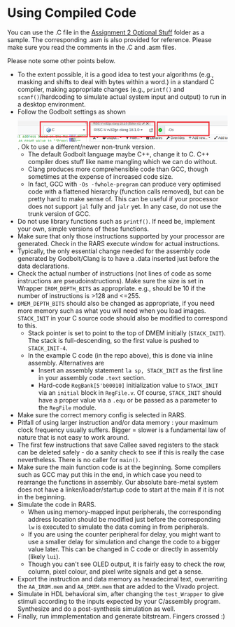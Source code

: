 # Using Compiled Code

You can use the .C file in the [Assignment 2 Optional Stuff](https://github.com/NUS-CG3207/labs/tree/main/docs/code_templates/Asst_02/Optional_Stuff) folder as a sample. The corresponding .asm is also provided for reference. Please make sure you read the comments in the .C and .asm files.

Please note some other points below.

* To the extent possible, it is a good idea to test your algorithms (e.g., masking and shifts to deal with bytes within a word.) in a standard C compiler, making appropriate changes (e.g., `printf()` and `scanf()`/hardcoding to simulate actual system input and output) to run in a desktop environment.
* Follow the Godbolt settings as shown![Settings](godbolt.png). Ok to use a different/newer non-trunk version.
  * The default Godbolt language maybe C++, change it to C. C++ compiler does stuff like name mangling which we can do without.
  * Clang produces more comprehensible code than GCC, though sometimes at the expense of increased code size.
  * In fact, GCC with `-Os -fwhole-program` can produce very optimised code with a flattened hierarchy (function calls removed), but can be pretty hard to make sense of. This can be useful if your processor does not support `jal` fully and `jalr` yet. In any case, do not use the trunk version of GCC.
* Do not use library functions such as `printf()`. If need be, implement your own, simple versions of these functions.
* Make sure that only those instructions supported by your processor are generated. Check in the RARS execute window for actual instructions.
* Typically, the only essential change needed for the assembly code generated by Godbolt/Clang is to have a .data inserted just before the data declarations.
* Check the actual number of instructions (not lines of code as some instructions are pseudoinstructions). Make sure the size is set in Wrapper `IROM_DEPTH_BITS` as appropriate. e.g., should be 10 if the number of instructions is >128 and <=255.
* `DMEM_DEPTH_BITS` should also be changed as appropriate, if you need more memory such as what you will need when you load images. `STACK_INIT` in your C source code should also be modified to correspond to this.
  * Stack pointer is set to point to the top of DMEM initially (`STACK_INIT`). The stack is full-descending, so the first value is pushed to `STACK_INIT-4`.
  * In the example C code (in the repo above), this is done via inline assembly. Alternatives are
    * Insert an assembly statement `la sp, STACK_INIT` as the first line in your assembly code `.text` section.
    * Hard-code `RegBank[5'b00010]` initialization value to `STACK_INIT` via an `initial` block in `RegFile.v`. Of course, `STACK_INIT` should have a proper value via a `.equ` or be passed as a parameter to the `RegFile` module.
* Make sure the correct memory config is selected in RARS.
* Pitfall of using larger instruction and/or data memory : your maximum clock frequency usually suffers. Bigger = slower is a fundamental law of nature that is not easy to work around.
* The first few instructions that save Callee saved registers to the stack can be deleted safely - do a sanity check to see if this is really the case nevertheless. There is no caller for `main()`.
* Make sure the main function code is at the beginning. Some compilers such as GCC may put this in the end, in which case you need to rearrange the functions in assembly. Our absolute bare-metal system does not have a linker/loader/startup code to start at the main if it is not in the beginning.
* Simulate the code in RARS.
  * When using memory-mapped input peripherals, the corresponding address location should be modified just before the corresponding `lw` is executed to simulate the data coming in from peripherals.
  * If you are using the counter peripheral for delay, you might want to use a smaller delay for simulation and change the code to a bigger value later. This can be changed in C code or directly in assembly (likely `lui`).
  * Though you can't see OLED output, it is fairly easy to check the row, column, pixel colour, and pixel write signals and get a sense.
* Export the instruction and data memory as hexadecimal text, overwriting the `AA_IROM.mem` and `AA_DMEM.mem` that are added to the Vivado project.
* Simulate in HDL behavioral sim, after changing the `test_Wrapper` to give stimuli according to the inputs expected by your C/assembly program. Synthesize and do a post-synthesis simulation as well.
* Finally, run immplementation and generate bitstream. Fingers crossed :)
